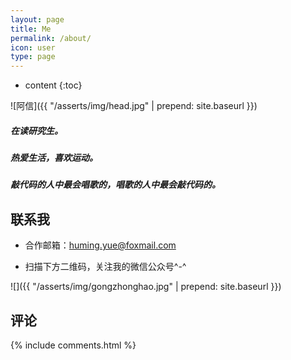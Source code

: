 ```yaml
---
layout: page
title: Me
permalink: /about/
icon: user
type: page
---
```


* content
{:toc}


![阿信]({{ "/asserts/img/head.jpg" | prepend: site.baseurl }})

##### 在读研究生。
##### 热爱生活，喜欢运动。
##### 敲代码的人中最会唱歌的，唱歌的人中最会敲代码的。

## 联系我

* 合作邮箱：huming.yue@foxmail.com

* 扫描下方二维码，关注我的微信公众号^-^

![]({{ "/asserts/img/gongzhonghao.jpg" | prepend: site.baseurl }})

## 评论
{% include comments.html %}
